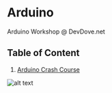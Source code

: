 # Arduino
Arduino Workshop @ DevDove.net

## Table of Content
1.  [Arduino Crash Course](https://github.com/marinmaslov/Arduino/tree/master/crash-course)

![alt text](https://static.tumblr.com/e1vmzwc/Dcxpjpa0u/event.jpg)
